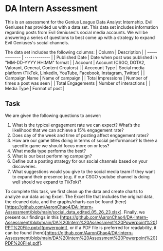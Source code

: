 # DA Intern Assessment
This is an assessment for the Genius League Data Analyst Internship. Evil Geniuses has provided us with a data set. This data set includes information regarding posts from Evil Geniuses's social media accounts. We will be answering a series of questions to best come up with a strategy to expand Evil Geniuses's social channels.

The data set includes the following columns:
| Column  | Description |
| ------------- | ------------- |
| Published Date | Date when post was published in "MM-DD-YYYY HH:MM" format  |
| Account | Account (CSGO, DOTA2, Valorant, General, Content Creators) |
| Acccount Type | Social media platform (TikTok, LinkedIn, YouTube, Facebook, Instagram, Twitter) |
| Campaign Name | Name of campaign |
| Total Impressions | Number of times a post was seen |
| Total Engagements | Number of interactions |
| Media Type | Format of post |

## **Task**
We are given the following questions to answer:
1. What is the typical engagement rate we can expect? What’s the likelihood that we can
achieve a 15% engagement rate?
2. Does day of the week and time of posting affect engagement rates?
3. How are our game titles doing in terms of social performance? Is there a specific game
we should focus more on or less?
4. What media type performs the best?
5. What is our best performing campaign?
6. Define out a posting strategy for our social channels based on your discoveries.
7. What suggestions would you give to the social media team if they want to expand their
presence (e.g. if our CSGO youtube channel is doing well should we expand to TikTok)?

To complete this task, we first clean up the data and create charts to analyze our data using Excel. The Excel file that includes the original data, the cleaned data, and the graphs/charts can be found (here)[https://github.com/AaronChao4/DA-Intern-Assessment/blob/main/social_data_edited_05_26_23.xlsx]. Finally, we present our findings in this [https://github.com/AaronChao4/DA-Intern-Assessment/blob/main/DA%20Intern%20Assessment%20Powerpoint%20(PPT%20File.pptx](powerpoint), or if a PDF file is preferred for readability, it can be found (here)[https://github.com/AaronChao4/DA-Intern-Assessment/blob/main/DA%20Intern%20Assessment%20Powerpoint%20(PDF%20File).pdf].
